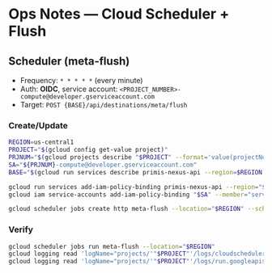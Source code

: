 # Ops Notes — Cloud Scheduler + Flush

## Scheduler (meta-flush)
- Frequency: `* * * * *` (every minute)
- Auth: **OIDC**, service account: `<PROJECT_NUMBER>-compute@developer.gserviceaccount.com`
- Target: `POST {BASE}/api/destinations/meta/flush`

### Create/Update
```bash
REGION=us-central1
PROJECT="$(gcloud config get-value project)"
PRJNUM="$(gcloud projects describe "$PROJECT" --format='value(projectNumber)')"
SA="${PRJNUM}-compute@developer.gserviceaccount.com"
BASE="$(gcloud run services describe primis-nexus-api --region=$REGION --format='value(status.url)')"

gcloud run services add-iam-policy-binding primis-nexus-api --region="$REGION" --member="serviceAccount:$SA" --role="roles/run.invoker"
gcloud iam service-accounts add-iam-policy-binding "$SA" --member="serviceAccount:service-$PRJNUM@gcp-sa-cloudscheduler.iam.gserviceaccount.com" --role="roles/iam.serviceAccountTokenCreator"

gcloud scheduler jobs create http meta-flush --location="$REGION" --schedule="* * * * *" --uri="$BASE/api/destinations/meta/flush" --http-method=POST --oidc-service-account-email="$SA" || gcloud scheduler jobs update http meta-flush --location="$REGION" --schedule="* * * * *" --uri="$BASE/api/destinations/meta/flush" --http-method=POST --oidc-service-account-email="$SA"
```

### Verify
```bash
gcloud scheduler jobs run meta-flush --location="$REGION"
gcloud logging read 'logName="projects/'"$PROJECT"'/logs/cloudscheduler.googleapis.com%2Fexecutions" AND resource.labels.job_id="meta-flush"' --freshness=10m --limit=3
gcloud logging read 'logName="projects/'"$PROJECT"'/logs/run.googleapis.com%2Frequests" AND resource.labels.service_name="primis-nexus-api" AND httpRequest.requestUrl:"/api/destinations/meta/flush"' --freshness=10m --limit=3
```

